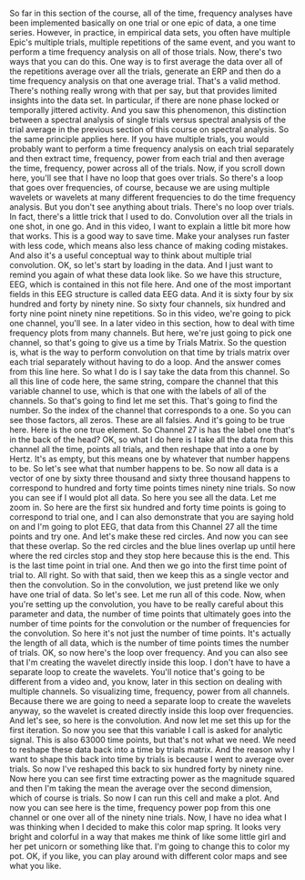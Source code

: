  So far in this section of the course, all of the time, frequency analyses have been implemented basically on one trial or one epic of data, a one time series. However, in practice, in empirical data sets, you often have multiple Epic's multiple trials, multiple repetitions of the same event, and you want to perform a time frequency analysis on all of those trials. Now, there's two ways that you can do this. One way is to first average the data over all of the repetitions average over all the trials, generate an ERP and then do a time frequency analysis on that one average trial. That's a valid method. There's nothing really wrong with that per say, but that provides limited insights into the data set. In particular, if there are none phase locked or temporally jittered activity. And you saw this phenomenon, this distinction between a spectral analysis of single trials versus spectral analysis of the trial average in the previous section of this course on spectral analysis. So the same principle applies here. If you have multiple trials, you would probably want to perform a time frequency analysis on each trial separately and then extract time, frequency, power from each trial and then average the time, frequency, power across all of the trials. Now, if you scroll down here, you'll see that I have no loop that goes over trials. So there's a loop that goes over frequencies, of course, because we are using multiple wavelets or wavelets at many different frequencies to do the time frequency analysis. But you don't see anything about trials. There's no loop over trials. In fact, there's a little trick that I used to do. Convolution over all the trials in one shot, in one go. And in this video, I want to explain a little bit more how that works. This is a good way to save time. Make your analyses run faster with less code, which means also less chance of making coding mistakes. And also it's a useful conceptual way to think about multiple trial convolution. OK, so let's start by loading in the data. And I just want to remind you again of what these data look like. So we have this structure, EEG, which is contained in this not file here. And one of the most important fields in this EEG structure is called data EEG data. And it is sixty four by six hundred and forty by ninety nine. So sixty four channels, six hundred and forty nine point ninety nine repetitions. So in this video, we're going to pick one channel, you'll see. In a later video in this section, how to deal with time frequency plots from many channels. But here, we're just going to pick one channel, so that's going to give us a time by Trials Matrix. So the question is, what is the way to perform convolution on that time by trials matrix over each trial separately without having to do a loop. And the answer comes from this line here. So what I do is I say take the data from this channel. So all this line of code here, the same string, compare the channel that this variable channel to use, which is that one with the labels of all of the channels. So that's going to find let me set this. That's going to find the number. So the index of the channel that corresponds to a one. So you can see those factors, all zeros. These are all falsies. And it's going to be true here. Here is the one true element. So Channel 27 is has the label one that's in the back of the head? OK, so what I do here is I take all the data from this channel all the time, points all trials, and then reshape that into a one by Hertz. It's as empty, but this means one by whatever that number happens to be. So let's see what that number happens to be. So now all data is a vector of one by sixty three thousand and sixty three thousand happens to correspond to hundred and forty time points times ninety nine trials. So now you can see if I would plot all data. So here you see all the data. Let me zoom in. So here are the first six hundred and forty time points is going to correspond to trial one, and I can also demonstrate that you are saying hold on and I'm going to plot EEG, that data from this Channel 27 all the time points and try one. And let's make these red circles. And now you can see that these overlap. So the red circles and the blue lines overlap up until here where the red circles stop and they stop here because this is the end. This is the last time point in trial one. And then we go into the first time point of trial to. All right. So with that said, then we keep this as a single vector and then the convolution. So in the convolution, we just pretend like we only have one trial of data. So let's see. Let me run all of this code. Now, when you're setting up the convolution, you have to be really careful about this parameter and data, the number of time points that ultimately goes into the number of time points for the convolution or the number of frequencies for the convolution. So here it's not just the number of time points. It's actually the length of all data, which is the number of time points times the number of trials. OK, so now here's the loop over frequency. And you can also see that I'm creating the wavelet directly inside this loop. I don't have to have a separate loop to create the wavelets. You'll notice that's going to be different from a video and, you know, later in this section on dealing with multiple channels. So visualizing time, frequency, power from all channels. Because there we are going to need a separate loop to create the wavelets anyway, so the wavelet is created directly inside this loop over frequencies. And let's see, so here is the convolution. And now let me set this up for the first iteration. So now you see that this variable I call is asked for analytic signal. This is also 63000 time points, but that's not what we need. We need to reshape these data back into a time by trials matrix. And the reason why I want to shape this back into time by trials is because I went to average over trials. So now I've reshaped this back to six hundred forty by ninety nine. Now here you can see first time extracting power as the magnitude squared and then I'm taking the mean the average over the second dimension, which of course is trials. So now I can run this cell and make a plot. And now you can see here is the time, frequency power pop from this one channel or one over all of the ninety nine trials. Now, I have no idea what I was thinking when I decided to make this color map spring. It looks very bright and colorful in a way that makes me think of like some little girl and her pet unicorn or something like that. I'm going to change this to color my pot. OK, if you like, you can play around with different color maps and see what you like.